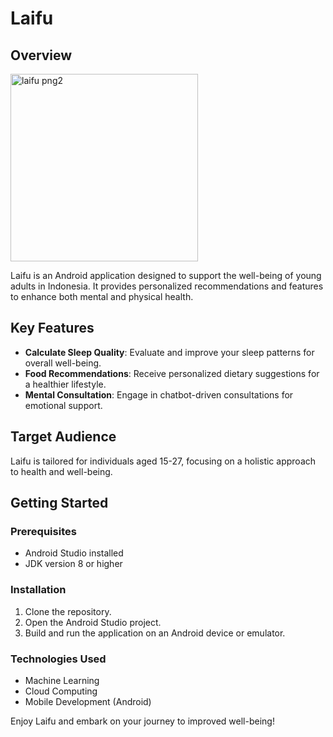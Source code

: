 # Laifu

## Overview
<img src="https://github.com/ZulfikarPra/Laifu-Bangkit/assets/74854837/c751ef58-8e23-4e38-8b9f-b40578e63b00" alt="laifu png2" width="300" height="auto">

Laifu is an Android application designed to support the well-being of young adults in Indonesia. It provides personalized recommendations and features to enhance both mental and physical health.

## Key Features

- **Calculate Sleep Quality**: Evaluate and improve your sleep patterns for overall well-being.
- **Food Recommendations**: Receive personalized dietary suggestions for a healthier lifestyle.
- **Mental Consultation**: Engage in chatbot-driven consultations for emotional support.

## Target Audience

Laifu is tailored for individuals aged 15-27, focusing on a holistic approach to health and well-being.

## Getting Started

### Prerequisites

- Android Studio installed
- JDK version 8 or higher

### Installation

1. Clone the repository.
2. Open the Android Studio project.
3. Build and run the application on an Android device or emulator.

### Technologies Used

- Machine Learning
- Cloud Computing
- Mobile Development (Android)

Enjoy Laifu and embark on your journey to improved well-being!
